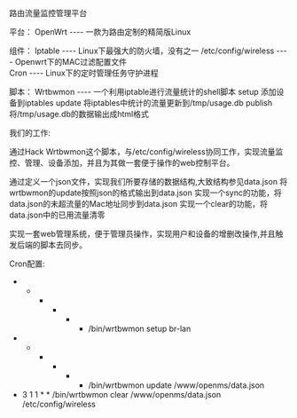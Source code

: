 路由流量监控管理平台

平台：
OpenWrt  		----	一款为路由定制的精简版Linux

组件：
Iptable  		---- 	Linux下最强大的防火墙，没有之一
/etc/config/wireless	----	Openwrt下的MAC过滤配置文件	
Cron			----	Linux下的定时管理任务守护进程

脚本：
Wrtbwmon		----	一个利用iptable进行流量统计的shell脚本
	setup 	添加设备到iptables
	update	将iptables中统计的流量更新到/tmp/usage.db
	publish	将/tmp/usage.db的数据输出成html格式

我们的工作:

通过Hack Wrtbwmon这个脚本，与/etc/config/wireless协同工作，实现流量监控、管理、设备添加，并且为其做一套便于操作的web控制平台。

通过定义一个json文件，实现我们所要存储的数据结构,大致结构参见data.json
将wrtbwmon的update按照json的格式输出到data.json
实现一个sync的功能，将data.json的未超流量的Mac地址同步到data.json
实现一个clear的功能，将data.json中的已用流量清零

实现一套web管理系统，便于管理员操作，实现用户和设备的增删改操作,并且触发后端的脚本去同步。

Cron配置:
* * * * * * /bin/wrtbwmon setup br-lan
* * * * * * /bin/wrtbwmon update /www/openms/data.json
* 3 1 1 * * /bin/wrtbwmon clear /www/openms/data.json /etc/config/wireless
